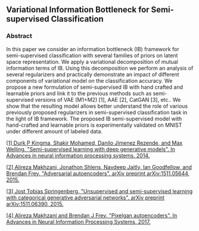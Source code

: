 ## Variational Information Bottleneck for Semi-supervised Classification

### Abstract

In this paper we consider an information bottleneck (IB) framework for semi-supervised classification with several families of priors on latent space representation. We apply a variational decomposition of mutual information terms of IB. Using this decomposition we perform an analysis of several regularizers and practically demonstrate an impact of different components of variational model on the classification accuracy. We propose a new formulation of semi-supervised IB with hand crafted and learnable priors and link it to the previous methods such as semi-supervised versions of VAE (M1+M2) [1], AAE [2], CatGAN [3], etc.. We show that the resulting model allows better understand the role of various previously proposed regularizers in semi-supervised classification task in the light of IB framework. The proposed IB semi-supervised model with hand-crafted and learnable priors is experimentally validated on MNIST under different amount of labeled data.

[[1] Durk P Kingma, Shakir Mohamed, Danilo Jimenez Rezende, and Max Welling. "Semi-supervised learning with deep generative models". In Advances in neural information processing systems. 2014.](https://arxiv.org/pdf/1406.5298.pdf)

[[2] Alireza Makhzani, Jonathon Shlens, Navdeep Jaitly, Ian Goodfellow, and Brendan Frey. "Adversarial
autoencoders". arXiv preprint arXiv:1511.05644, 2015.](https://arxiv.org/pdf/1511.05644.pdf)

[[3] Jost Tobias Springenberg. "Unsupervised and semi-supervised learning with categorical generative adversarial
networks". arXiv preprint arXiv:1511.06390, 2015.](https://arxiv.org/pdf/1511.06390.pdf)

[[4] Alireza Makhzani and Brendan J Frey. "Pixelgan autoencoders". In Advances in Neural Information Processing
Systems, 2017.](https://arxiv.org/pdf/1706.00531.pdf)
